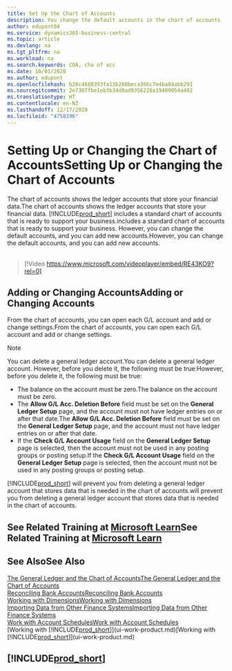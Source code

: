 ```yaml
---
title: Set Up the Chart of Accounts
description: You change the default accounts in the chart of accounts (COA), and you can add new accounts.
author: edupont04
ms.service: dynamics365-business-central
ms.topic: article
ms.devlang: na
ms.tgt_pltfrm: na
ms.workload: na
ms.search.keywords: COA, cha of acc
ms.date: 10/01/2020
ms.author: edupont
ms.openlocfilehash: b20c4680393fa13b260beca366c7e4ba04abb291
ms.sourcegitcommit: 2e7307fbe1eb3b34d0ad9356226a19409054a402
ms.translationtype: HT
ms.contentlocale: en-NZ
ms.lasthandoff: 12/17/2020
ms.locfileid: "4750396"
---
```

# <a name="setting-up-or-changing-the-chart-of-accounts"></a><span data-ttu-id="a2feb-103">Setting Up or Changing the Chart of Accounts</span><span class="sxs-lookup"><span data-stu-id="a2feb-103">Setting Up or Changing the Chart of Accounts</span></span>
<span data-ttu-id="a2feb-104">The chart of accounts shows the ledger accounts that store your financial data.</span><span class="sxs-lookup"><span data-stu-id="a2feb-104">The chart of accounts shows the ledger accounts that store your financial data.</span></span> [!INCLUDE[prod_short](includes/prod_short.md)] <span data-ttu-id="a2feb-105">includes a standard chart of accounts that is ready to support your business.</span><span class="sxs-lookup"><span data-stu-id="a2feb-105">includes a standard chart of accounts that is ready to support your business.</span></span>
<span data-ttu-id="a2feb-106">However, you can change the default accounts, and you can add new accounts.</span><span class="sxs-lookup"><span data-stu-id="a2feb-106">However, you can change the default accounts, and you can add new accounts.</span></span>
<br><br>  

> [!Video https://www.microsoft.com/videoplayer/embed/RE43KO9?rel=0]


## <a name="adding-or-changing-accounts"></a><span data-ttu-id="a2feb-107">Adding or Changing Accounts</span><span class="sxs-lookup"><span data-stu-id="a2feb-107">Adding or Changing Accounts</span></span>
<span data-ttu-id="a2feb-108">From the chart of accounts, you can open each G/L account and add or change settings.</span><span class="sxs-lookup"><span data-stu-id="a2feb-108">From the chart of accounts, you can open each G/L account and add or change settings.</span></span>

> [!NOTE]  
>   <span data-ttu-id="a2feb-109">You can delete a general ledger account.</span><span class="sxs-lookup"><span data-stu-id="a2feb-109">You can delete a general ledger account.</span></span> <span data-ttu-id="a2feb-110">However, before you delete it, the following must be true:</span><span class="sxs-lookup"><span data-stu-id="a2feb-110">However, before you delete it, the following must be true:</span></span>  
>  
>   * <span data-ttu-id="a2feb-111">The balance on the account must be zero.</span><span class="sxs-lookup"><span data-stu-id="a2feb-111">The balance on the account must be zero.</span></span>  
>   * <span data-ttu-id="a2feb-112">The **Allow G/L Acc. Deletion Before** field must be set on the **General Ledger Setup** page, and the account must not have ledger entries on or after that date.</span><span class="sxs-lookup"><span data-stu-id="a2feb-112">The **Allow G/L Acc. Deletion Before** field must be set on the **General Ledger Setup** page, and the account must not have ledger entries on or after that date.</span></span>  
>   * <span data-ttu-id="a2feb-113">If the **Check G/L Account Usage** field on the **General Ledger Setup** page is selected, then the account must not be used in any posting groups or posting setup.</span><span class="sxs-lookup"><span data-stu-id="a2feb-113">If the **Check G/L Account Usage** field on the **General Ledger Setup** page is selected, then the account must not be used in any posting groups or posting setup.</span></span>  

[!INCLUDE[prod_short](includes/prod_short.md)] <span data-ttu-id="a2feb-114">will prevent you from deleting a general ledger account that stores data that is needed in the chart of accounts.</span><span class="sxs-lookup"><span data-stu-id="a2feb-114">will prevent you from deleting a general ledger account that stores data that is needed in the chart of accounts.</span></span>  

## <a name="see-related-training-at-microsoft-learn"></a><span data-ttu-id="a2feb-115">See Related Training at [Microsoft Learn](/learn/modules/chart-accounts-dynamics-365-business-central/index)</span><span class="sxs-lookup"><span data-stu-id="a2feb-115">See Related Training at [Microsoft Learn](/learn/modules/chart-accounts-dynamics-365-business-central/index)</span></span>

## <a name="see-also"></a><span data-ttu-id="a2feb-116">See Also</span><span class="sxs-lookup"><span data-stu-id="a2feb-116">See Also</span></span>
[<span data-ttu-id="a2feb-117">The General Ledger and the Chart of Accounts</span><span class="sxs-lookup"><span data-stu-id="a2feb-117">The General Ledger and the Chart of Accounts</span></span>](finance-general-ledger.md)  
[<span data-ttu-id="a2feb-118">Reconciling Bank Accounts</span><span class="sxs-lookup"><span data-stu-id="a2feb-118">Reconciling Bank Accounts</span></span>](bank-manage-bank-accounts.md)  
[<span data-ttu-id="a2feb-119">Working with Dimensions</span><span class="sxs-lookup"><span data-stu-id="a2feb-119">Working with Dimensions</span></span>](finance-dimensions.md)  
[<span data-ttu-id="a2feb-120">Importing Data from Other Finance Systems</span><span class="sxs-lookup"><span data-stu-id="a2feb-120">Importing Data from Other Finance Systems</span></span>](across-import-data-configuration-packages.md)  
[<span data-ttu-id="a2feb-121">Work with Account Schedules</span><span class="sxs-lookup"><span data-stu-id="a2feb-121">Work with Account Schedules</span></span>](bi-how-work-account-schedule.md)  
<span data-ttu-id="a2feb-122">[Working with [!INCLUDE[prod_short](includes/prod_short.md)]](ui-work-product.md)</span><span class="sxs-lookup"><span data-stu-id="a2feb-122">[Working with [!INCLUDE[prod_short](includes/prod_short.md)]](ui-work-product.md)</span></span>  

## [!INCLUDE[prod_short](includes/free_trial_md.md)]
